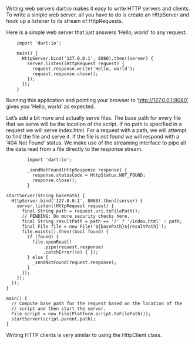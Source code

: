 Writing web servers
dart:io makes it easy to write HTTP servers and clients. To write a simple web server, all you have to do is create an HttpServer and hook up a listener to its stream of HttpRequests.

Here is a simple web server that just answers ‘Hello, world’ to any request.
		
		import 'dart:io';
		
		main() {
		  HttpServer.bind('127.0.0.1', 8080).then((server) {
		    server.listen((HttpRequest request) {
		      request.response.write('Hello, world');
		      request.response.close();
		    });
		  });
		}

Running this application and pointing your browser to ‘http://127.0.0.1:8080’ gives you ‘Hello, world’ as expected.

Let’s add a bit more and actually serve files. The base path for every file that we serve will be the location of the script. If no path is specified in a request we will serve index.html. For a request with a path, we will attempt to find the file and serve it. If the file is not found we will respond with a ‘404 Not Found’ status. We make use of the streaming interface to pipe all the data read from a file directly to the response stream.

			import 'dart:io';
			
			_sendNotFound(HttpResponse response) {
			  response.statusCode = HttpStatus.NOT_FOUND;
			  response.close();
			}
	
	startServer(String basePath) {
	  HttpServer.bind('127.0.0.1', 8080).then((server) {
	    server.listen((HttpRequest request) {
	      final String path = request.uri.toFilePath();
	      // PENDING: Do more security checks here.
	      final String resultPath = path == '/' ? '/index.html' : path;
	      final File file = new File('${basePath}${resultPath}');
	      file.exists().then((bool found) {
	        if (found) {
	          file.openRead()
	              .pipe(request.response)
	              .catchError((e) { });
	        } else {
	          _sendNotFound(request.response);
	        }
	      });
	    });
	  });
	}
	
	main() {
	  // Compute base path for the request based on the location of the
	  // script and then start the server.
	  File script = new File(Platform.script.toFilePath());
	  startServer(script.parent.path);
	}
Writing HTTP clients is very similar to using the HttpClient class.